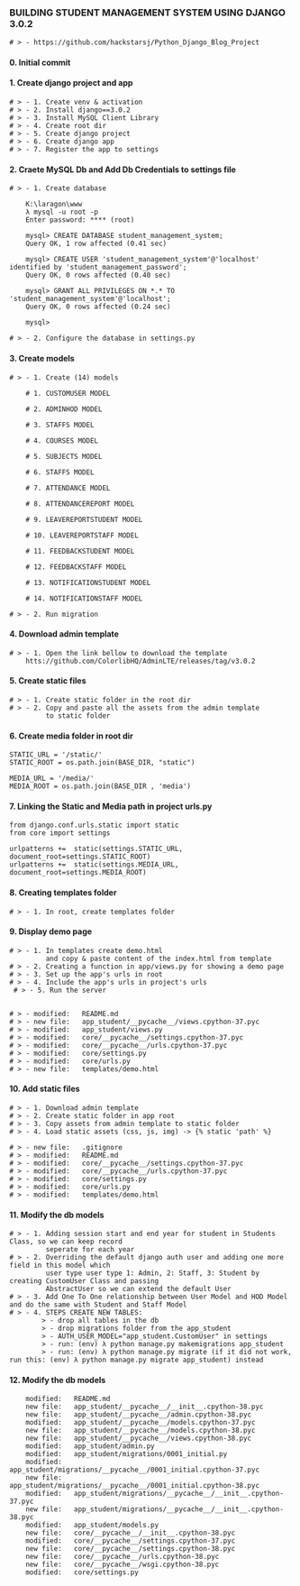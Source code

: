 ### BUILDING STUDENT MANAGEMENT SYSTEM USING DJANGO 3.0.2

    # > - https://github.com/hackstarsj/Python_Django_Blog_Project

#### 0. Initial commit

#### 1. Create django project and app

    # > - 1. Create venv & activation
    # > - 2. Install django==3.0.2
    # > - 3. Install MySQL Client Library
    # > - 4. Create root dir
    # > - 5. Create django project
    # > - 6. Create django app
    # > - 7. Register the app to settings

#### 2. Craete MySQL Db and Add Db Credentials to settings file

    # > - 1. Create database

        K:\laragon\www
        λ mysql -u root -p
        Enter password: **** (root)

        mysql> CREATE DATABASE student_management_system;
        Query OK, 1 row affected (0.41 sec)

        mysql> CREATE USER 'student_management_system'@'localhost' identified by 'student_management_password';
        Query OK, 0 rows affected (0.40 sec)

        mysql> GRANT ALL PRIVILEGES ON *.* TO 'student_management_system'@'localhost';
        Query OK, 0 rows affected (0.24 sec)

        mysql>

    # > - 2. Configure the database in settings.py

#### 3. Create models

    # > - 1. Create (14) models

        # 1. CUSTOMUSER MODEL

        # 2. ADMINHOD MODEL

        # 3. STAFFS MODEL

        # 4. COURSES MODEL

        # 5. SUBJECTS MODEL

        # 6. STAFFS MODEL

        # 7. ATTENDANCE MODEL

        # 8. ATTENDANCEREPORT MODEL

        # 9. LEAVEREPORTSTUDENT MODEL

        # 10. LEAVEREPORTSTAFF MODEL

        # 11. FEEDBACKSTUDENT MODEL

        # 12. FEEDBACKSTAFF MODEL

        # 13. NOTIFICATIONSTUDENT MODEL

        # 14. NOTIFICATIONSTAFF MODEL

    # > - 2. Run migration

#### 4. Download admin template

    # > - 1. Open the link bellow to download the template
        htts://github.com/ColorlibHQ/AdminLTE/releases/tag/v3.0.2

#### 5. Create static files

    # > - 1. Create static folder in the root dir
    # > - 2. Copy and paste all the assets from the admin template
             to static folder
 
#### 6. Create media folder in root dir

    STATIC_URL = '/static/'
    STATIC_ROOT = os.path.join(BASE_DIR, "static")

    MEDIA_URL = '/media/'
    MEDIA_ROOT = os.path.join(BASE_DIR , 'media')

#### 7. Linking the Static and Media path in project urls.py

    from django.conf.urls.static import static
    from core import settings

    urlpatterns +=  static(settings.STATIC_URL, document_root=settings.STATIC_ROOT)
    urlpatterns +=  static(settings.MEDIA_URL, document_root=settings.MEDIA_ROOT)

#### 8. Creating templates folder

    # > - 1. In root, create templates folder

#### 9. Display demo page

    # > - 1. In templates create demo.html 
             and copy & paste content of the index.html from template
    # > - 2. Creating a function in app/views.py for showing a demo page
    # > - 3. Set up the app's urls in root
    # > - 4. Include the app's urls in project's urls   
     # > - 5. Run the server


    # > - modified:   README.md
    # > - new file:   app_student/__pycache__/views.cpython-37.pyc
    # > - modified:   app_student/views.py
    # > - modified:   core/__pycache__/settings.cpython-37.pyc
    # > - modified:   core/__pycache__/urls.cpython-37.pyc
    # > - modified:   core/settings.py
    # > - modified:   core/urls.py
    # > - new file:   templates/demo.html

#### 10. Add static files

    # > - 1. Download admin template
    # > - 2. Create static folder in app root
    # > - 3. Copy assets from admin template to static folder
    # > - 4. Load static assets (css, js, img) -> {% static 'path' %}

    # > - new file:   .gitignore
    # > - modified:   README.md
    # > - modified:   core/__pycache__/settings.cpython-37.pyc
    # > - modified:   core/__pycache__/urls.cpython-37.pyc
    # > - modified:   core/settings.py
    # > - modified:   core/urls.py
    # > - modified:   templates/demo.html

#### 11. Modify the db models

    # > - 1. Adding session start and end year for student in Students Class, so we can keep record
             seperate for each year
    # > - 2. Overriding the default django auth user and adding one more field in this model which
             user type user type 1: Admin, 2: Staff, 3: Student by creating CustomUser Class and passing
             AbstractUser so we can extend the default User
    # > - 3. Add One To One relationship between User Model and HOD Model and do the same with Student and Staff Model
    # > - 4. STEPS CREATE NEW TABLES:
            > - drop all tables in the db
            > - drop migrations folder from the app_student
            > - AUTH_USER_MODEL="app_student.CustomUser" in settings
            > - run: (env) λ python manage.py makemigrations app_student
            > - run: (env) λ python manage.py migrate (if it did not work, run this: (env) λ python manage.py migrate app_student) instead

#### 12. Modify the db models

        modified:   README.md                                                     
        new file:   app_student/__pycache__/__init__.cpython-38.pyc               
        new file:   app_student/__pycache__/admin.cpython-38.pyc                  
        modified:   app_student/__pycache__/models.cpython-37.pyc                 
        new file:   app_student/__pycache__/models.cpython-38.pyc                 
        new file:   app_student/__pycache__/views.cpython-38.pyc                  
        modified:   app_student/admin.py                                          
        modified:   app_student/migrations/0001_initial.py                        
        modified:   app_student/migrations/__pycache__/0001_initial.cpython-37.pyc
        new file:   app_student/migrations/__pycache__/0001_initial.cpython-38.pyc
        modified:   app_student/migrations/__pycache__/__init__.cpython-37.pyc    
        new file:   app_student/migrations/__pycache__/__init__.cpython-38.pyc    
        modified:   app_student/models.py                                         
        new file:   core/__pycache__/__init__.cpython-38.pyc                      
        modified:   core/__pycache__/settings.cpython-37.pyc                      
        new file:   core/__pycache__/settings.cpython-38.pyc                      
        new file:   core/__pycache__/urls.cpython-38.pyc                          
        new file:   core/__pycache__/wsgi.cpython-38.pyc                          
        modified:   core/settings.py                                              



